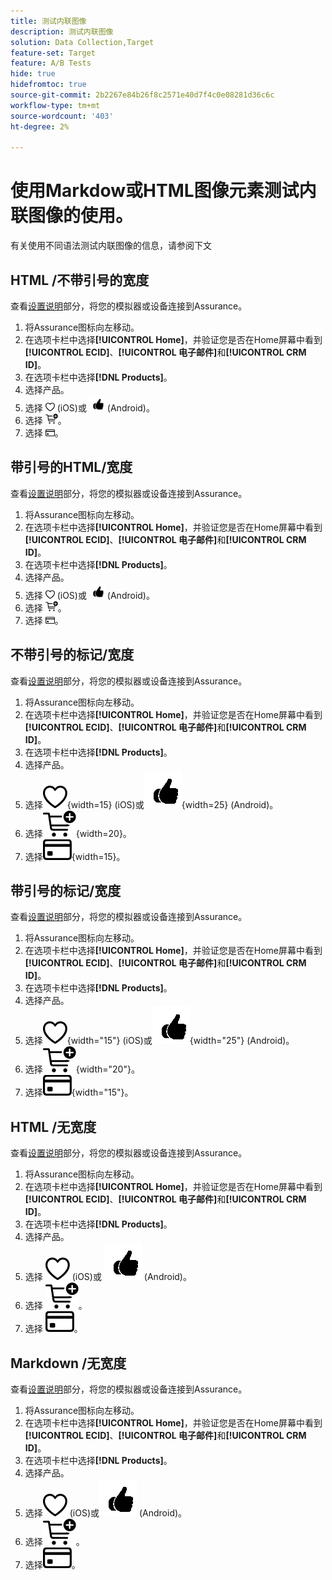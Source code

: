 ```yaml
---
title: 测试内联图像
description: 测试内联图像
solution: Data Collection,Target
feature-set: Target
feature: A/B Tests
hide: true
hidefromtoc: true
source-git-commit: 2b2267e84b26f8c2571e40d7f4c0e08281d36c6c
workflow-type: tm+mt
source-wordcount: '403'
ht-degree: 2%

---
```



# 使用Markdow或HTML图像元素测试内联图像的使用。

有关使用不同语法测试内联图像的信息，请参阅下文


## HTML /不带引号的宽度

查看[设置说明](assurance.md#connecting-to-a-session)部分，将您的模拟器或设备连接到Assurance。

1. 将Assurance图标向左移动。
1. 在选项卡栏中选择&#x200B;**[!UICONTROL Home]**，并验证您是否在Home屏幕中看到&#x200B;**[!UICONTROL ECID]**、**[!UICONTROL 电子邮件]**&#x200B;和&#x200B;**[!UICONTROL CRM ID]**。
1. 在选项卡栏中选择&#x200B;**[!DNL Products]**。
1. 选择产品。
1. 选择 <img src="assets/saveforlater.png" width="15"> (iOS)或 <img src="assets/heart.png" width="25"> (Android)。
1. 选择 <img src="assets/addtocart.png" width="20">。
1. 选择 <img src="assets/purchase.png" width="15">。


## 带引号的HTML/宽度

查看[设置说明](assurance.md#connecting-to-a-session)部分，将您的模拟器或设备连接到Assurance。

1. 将Assurance图标向左移动。
1. 在选项卡栏中选择&#x200B;**[!UICONTROL Home]**，并验证您是否在Home屏幕中看到&#x200B;**[!UICONTROL ECID]**、**[!UICONTROL 电子邮件]**&#x200B;和&#x200B;**[!UICONTROL CRM ID]**。
1. 在选项卡栏中选择&#x200B;**[!DNL Products]**。
1. 选择产品。
1. 选择 <img src="assets/saveforlater.png" width="15"> (iOS)或 <img src="assets/heart.png" width="25"> (Android)。
1. 选择 <img src="assets/addtocart.png" width="20">。
1. 选择 <img src="assets/purchase.png" width="15">。



## 不带引号的标记/宽度

查看[设置说明](assurance.md#connecting-to-a-session)部分，将您的模拟器或设备连接到Assurance。

1. 将Assurance图标向左移动。
1. 在选项卡栏中选择&#x200B;**[!UICONTROL Home]**，并验证您是否在Home屏幕中看到&#x200B;**[!UICONTROL ECID]**、**[!UICONTROL 电子邮件]**&#x200B;和&#x200B;**[!UICONTROL CRM ID]**。
1. 在选项卡栏中选择&#x200B;**[!DNL Products]**。
1. 选择产品。
1. 选择![保存供以后使用](assets/saveforlater.png){width=15} (iOS)或![保存供以后使用](assets/heart.png){width=25} (Android)。
1. 选择![添加到购物车](assets/addtocart.png){width=20}。
1. 选择![购买](assets/purchase.png){width=15}。


## 带引号的标记/宽度

查看[设置说明](assurance.md#connecting-to-a-session)部分，将您的模拟器或设备连接到Assurance。

1. 将Assurance图标向左移动。
1. 在选项卡栏中选择&#x200B;**[!UICONTROL Home]**，并验证您是否在Home屏幕中看到&#x200B;**[!UICONTROL ECID]**、**[!UICONTROL 电子邮件]**&#x200B;和&#x200B;**[!UICONTROL CRM ID]**。
1. 在选项卡栏中选择&#x200B;**[!DNL Products]**。
1. 选择产品。
1. 选择![保存供以后使用](assets/saveforlater.png){width="15"} (iOS)或![保存供以后使用](assets/heart.png){width="25"} (Android)。
1. 选择![添加到购物车](assets/addtocart.png){width="20"}。
1. 选择![购买](assets/purchase.png){width="15"}。


## HTML /无宽度

查看[设置说明](assurance.md#connecting-to-a-session)部分，将您的模拟器或设备连接到Assurance。

1. 将Assurance图标向左移动。
1. 在选项卡栏中选择&#x200B;**[!UICONTROL Home]**，并验证您是否在Home屏幕中看到&#x200B;**[!UICONTROL ECID]**、**[!UICONTROL 电子邮件]**&#x200B;和&#x200B;**[!UICONTROL CRM ID]**。
1. 在选项卡栏中选择&#x200B;**[!DNL Products]**。
1. 选择产品。
1. 选择 <img src="assets/saveforlater.png"> (iOS)或 <img src="assets/heart.png"> (Android)。
1. 选择 <img src="assets/addtocart.png">。
1. 选择 <img src="assets/purchase.png">。


## Markdown /无宽度

查看[设置说明](assurance.md#connecting-to-a-session)部分，将您的模拟器或设备连接到Assurance。

1. 将Assurance图标向左移动。
1. 在选项卡栏中选择&#x200B;**[!UICONTROL Home]**，并验证您是否在Home屏幕中看到&#x200B;**[!UICONTROL ECID]**、**[!UICONTROL 电子邮件]**&#x200B;和&#x200B;**[!UICONTROL CRM ID]**。
1. 在选项卡栏中选择&#x200B;**[!DNL Products]**。
1. 选择产品。
1. 选择![保存供以后使用](assets/saveforlater.png) (iOS)或![保存供以后使用](assets/heart.png) (Android)。
1. 选择![添加到购物车](assets/addtocart.png)。
1. 选择![购买](assets/purchase.png)。

